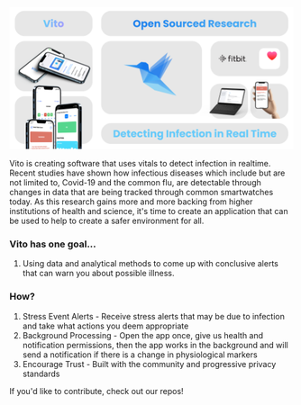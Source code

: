  ![Vito Intro](https://github.com/Vito-Research/.github/blob/main/Twitter%20post%20-%204.png)

Vito is creating software that uses vitals to detect infection in realtime. Recent studies have shown how infectious diseases which include but are not limited to, Covid-19 and the common flu, are detectable through changes in data that are being tracked through common smartwatches today. As this research gains more and more backing from higher institutions of health and science, it's time to create an application that can be used to help to create a safer environment for all.

### Vito has one goal...

1. Using data and analytical methods to come up with conclusive alerts that can warn you about possible illness.

### How?

1. Stress Event Alerts - Receive stress alerts that may be due to infection and take what actions you deem appropriate
2. Background Processing - Open the app once, give us health and notification permissions, then the app works in the background and will send a notification if there is a change in physiological markers
3. Encourage Trust - Built with the community and progressive privacy standards 

If you'd like to contribute, check out our repos!
